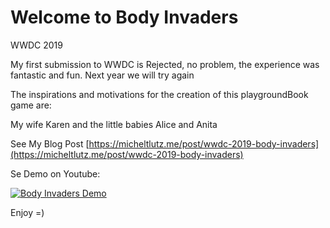 # Welcome to Body Invaders

WWDC 2019

My first submission to WWDC is Rejected, no problem, the experience was fantastic and fun. Next year we will try again

 

The inspirations and motivations for the creation of this playgroundBook game are:

My wife Karen and the little babies Alice and Anita

See My Blog Post [https://micheltlutz.me/post/wwdc-2019-body-invaders](https://micheltlutz.me/post/wwdc-2019-body-invaders)

Se Demo on Youtube:

[![Body Invaders Demo](http://img.youtube.com/vi/9Cl3fqKVZZI/0.jpg)](https://www.youtube.com/watch?v=9Cl3fqKVZZI "Body Invaders Demo")

Enjoy =)
